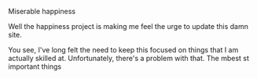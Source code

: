 Miserable happiness

Well the happiness project is making me feel the urge to update this damn site.

You see, I've long felt the need to keep this focused on things that I am actually skilled at. Unfortunately, there's a problem with that. The mbest st important things 